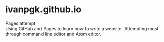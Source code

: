 # ivanpgk.github.io
Pages attempt
<br>
Using GitHub and Pages to learn how to write a website. Attempting most through command line editor and Atom editor.

